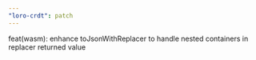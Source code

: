 ```yaml
---
"loro-crdt": patch
---
```


feat(wasm): enhance toJsonWithReplacer to handle nested containers in replacer returned value
